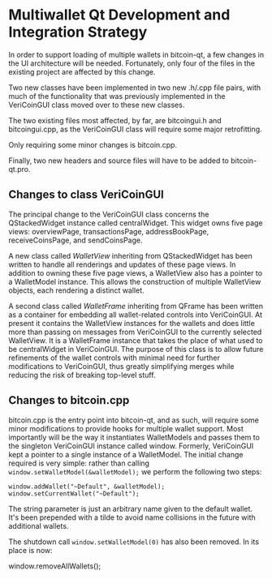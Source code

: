 Multiwallet Qt Development and Integration Strategy
===================================================

In order to support loading of multiple wallets in bitcoin-qt, a few changes in the UI architecture will be needed.
Fortunately, only four of the files in the existing project are affected by this change.

Two new classes have been implemented in two new .h/.cpp file pairs, with much of the functionality that was previously
implemented in the VeriCoinGUI class moved over to these new classes.

The two existing files most affected, by far, are bitcoingui.h and bitcoingui.cpp, as the VeriCoinGUI class will require
some major retrofitting.

Only requiring some minor changes is bitcoin.cpp.

Finally, two new headers and source files will have to be added to bitcoin-qt.pro.

Changes to class VeriCoinGUI
---------------------------
The principal change to the VeriCoinGUI class concerns the QStackedWidget instance called centralWidget.
This widget owns five page views: overviewPage, transactionsPage, addressBookPage, receiveCoinsPage, and sendCoinsPage.

A new class called *WalletView* inheriting from QStackedWidget has been written to handle all renderings and updates of
these page views. In addition to owning these five page views, a WalletView also has a pointer to a WalletModel instance.
This allows the construction of multiple WalletView objects, each rendering a distinct wallet.

A second class called *WalletFrame* inheriting from QFrame has been written as a container for embedding all wallet-related
controls into VeriCoinGUI. At present it contains the WalletView instances for the wallets and does little more than passing on messages
from VeriCoinGUI to the currently selected WalletView. It is a WalletFrame instance
that takes the place of what used to be centralWidget in VeriCoinGUI. The purpose of this class is to allow future
refinements of the wallet controls with minimal need for further modifications to VeriCoinGUI, thus greatly simplifying
merges while reducing the risk of breaking top-level stuff.

Changes to bitcoin.cpp
----------------------
bitcoin.cpp is the entry point into bitcoin-qt, and as such, will require some minor modifications to provide hooks for
multiple wallet support. Most importantly will be the way it instantiates WalletModels and passes them to the
singleton VeriCoinGUI instance called window. Formerly, VeriCoinGUI kept a pointer to a single instance of a WalletModel.
The initial change required is very simple: rather than calling `window.setWalletModel(&walletModel);` we perform the
following two steps:

	window.addWallet("~Default", &walletModel);
	window.setCurrentWallet("~Default");

The string parameter is just an arbitrary name given to the default wallet. It's been prepended with a tilde to avoid name collisions in the future with additional wallets.

The shutdown call `window.setWalletModel(0)` has also been removed. In its place is now:

window.removeAllWallets();
